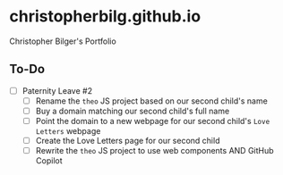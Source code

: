 # christopherbilg.github.io

Christopher Bilger's Portfolio

## To-Do

- [ ] Paternity Leave #2
  - [ ] Rename the `theo` JS project based on our second child's name
  - [ ] Buy a domain matching our second child's full name
  - [ ] Point the domain to a new webpage for our second child's `Love Letters` webpage
  - [ ] Create the Love Letters page for our second child
  - [ ] Rewrite the `theo` JS project to use web components AND GitHub Copilot
